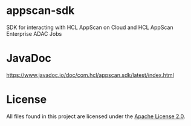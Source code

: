 # appscan-sdk
SDK for interacting with HCL AppScan on Cloud and HCL AppScan Enterprise ADAC Jobs

# JavaDoc
https://www.javadoc.io/doc/com.hcl/appscan.sdk/latest/index.html

# License

All files found in this project are licensed under the [Apache License 2.0](LICENSE).
